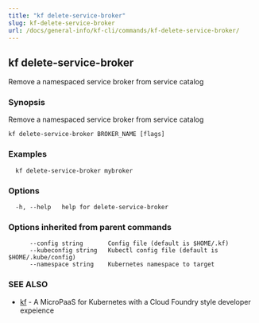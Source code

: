 ```yaml
---
title: "kf delete-service-broker"
slug: kf-delete-service-broker
url: /docs/general-info/kf-cli/commands/kf-delete-service-broker/
---
```

## kf delete-service-broker

Remove a namespaced service broker from service catalog

### Synopsis

Remove a namespaced service broker from service catalog

```
kf delete-service-broker BROKER_NAME [flags]
```

### Examples

```
  kf delete-service-broker mybroker
```

### Options

```
  -h, --help   help for delete-service-broker
```

### Options inherited from parent commands

```
      --config string       Config file (default is $HOME/.kf)
      --kubeconfig string   Kubectl config file (default is $HOME/.kube/config)
      --namespace string    Kubernetes namespace to target
```

### SEE ALSO

* [kf](/docs/general-info/kf-cli/commands/kf/)	 - A MicroPaaS for Kubernetes with a Cloud Foundry style developer expeience

